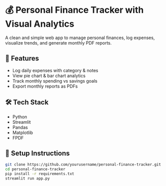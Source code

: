 # 💰 Personal Finance Tracker with Visual Analytics

A clean and simple web app to manage personal finances, log expenses, visualize trends, and generate monthly PDF reports.

## 🚀 Features
- Log daily expenses with category & notes
- View pie chart & bar chart analytics
- Track monthly spending vs savings goals
- Export monthly reports as PDFs

## 🛠 Tech Stack
- Python
- Streamlit
- Pandas
- Matplotlib
- FPDF

## 🔧 Setup Instructions

```bash
git clone https://github.com/yourusername/personal-finance-tracker.git
cd personal-finance-tracker
pip install -r requirements.txt
streamlit run app.py

